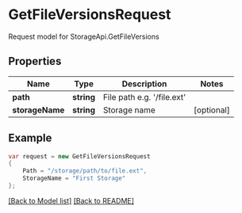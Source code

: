 
# GetFileVersionsRequest

Request model for StorageApi.GetFileVersions

## Properties

Name | Type | Description  | Notes
------------- | ------------- | ------------- | -------------
**path** |**string**|File path e.g. '/file.ext' |
**storageName** |**string**|Storage name |[optional] 

## Example
```csharp
var request = new GetFileVersionsRequest
{ 
    Path = "/storage/path/to/file.ext",
    StorageName = "First Storage"
};
```

[[Back to Model list]](Models.md) [[Back to README]](README.md)
